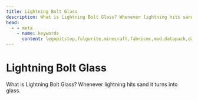 ```yaml
---
title: Lightning Bolt Glass
description: What is Lightning Bolt Glass? Whenever lightning hits sand it turns into glass.
head:
  - - meta
    - name: keywords
      content: legopitstop,fulgurite,minecraft,fabricmc,mod,datapack,datadriven,customizable
---
```


# Lightning Bolt Glass

What is Lightning Bolt Glass? Whenever lightning hits sand it turns into glass.
